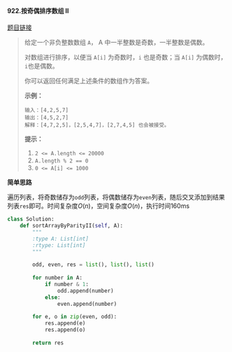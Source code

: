 #### 922.按奇偶排序数组 II
[题目链接](https://leetcode-cn.com/problems/sort-array-by-parity-ii/)
> 给定一个非负整数数组 `A`， A 中一半整数是奇数，一半整数是偶数。
>
> 对数组进行排序，以便当 `A[i]` 为奇数时，`i` 也是奇数；当 `A[i]` 为偶数时， `i`也是偶数。
>
> 你可以返回任何满足上述条件的数组作为答案。
>
>  
>
> **示例：**
>
> ```
> 输入：[4,2,5,7]
> 输出：[4,5,2,7]
> 解释：[4,7,2,5]，[2,5,4,7]，[2,7,4,5] 也会被接受。
> ```
>
>  
>
> **提示：**
>
> 1. `2 <= A.length <= 20000`
> 2. `A.length % 2 == 0`
> 3. `0 <= A[i] <= 1000`

**简单思路**

遍历列表，将奇数储存为```odd```列表，将偶数储存为```even```列表，随后交叉添加到结果列表```res```即可。时间复杂度$O(n)$，空间复杂度$O(n)$，执行时间160ms

```python
class Solution:
    def sortArrayByParityII(self, A):
        """
        :type A: List[int]
        :rtype: List[int]
        """
        
        odd, even, res = list(), list(), list()
        
        for number in A:
            if number & 1:
                odd.append(number)
            else:
                even.append(number)
        
        for e, o in zip(even, odd):
            res.append(e)
            res.append(o)
        
        return res
```

